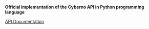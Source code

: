 **Official implementation of the Cyberno API in Python programming language**

[API Documentation](https://multiscannerdemo.cyberno.ir/docs_en)


